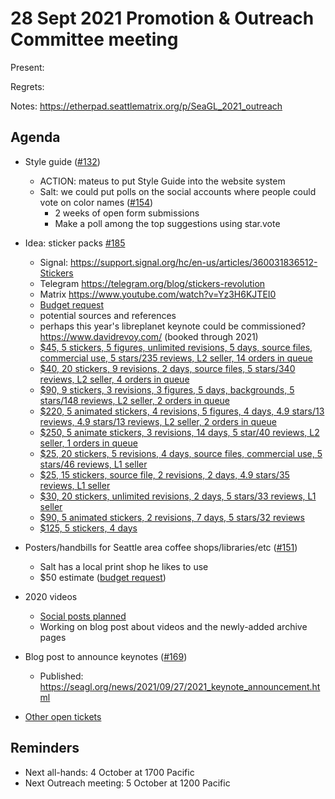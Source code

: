 # 28 Sept 2021 Promotion & Outreach Committee meeting 

Present: 

Regrets: 

Notes: https://etherpad.seattlematrix.org/p/SeaGL_2021_outreach 

## Agenda 

* Style guide ([#132](https://github.com/SeaGL/organization/issues/132)) 
    * ACTION: mateus to put Style Guide into the website system
    * Salt: we could put polls on the social accounts where people could vote on color names ([#154](https://github.com/SeaGL/organization/issues/154))
        * 2 weeks of open form submissions
        * Make a poll among the top suggestions using star.vote

* Idea: sticker packs [#185](https://github.com/SeaGL/organization/issues/185)
    * Signal: https://support.signal.org/hc/en-us/articles/360031836512-Stickers 
    * Telegram https://telegram.org/blog/stickers-revolution
    * Matrix https://www.youtube.com/watch?v=Yz3H6KJTEI0
    * [Budget request](https://github.com/SeaGL/organization/issues/170)
    - potential sources and references
    - perhaps this year's libreplanet keynote could be commissioned? https://www.davidrevoy.com/  (booked through 2021)
    - [$45, 5 stickers, 5 figures, unlimited revisions, 5 days, source files, commercial use, 5 stars/235 reviews, L2 seller, 14 orders in queue](https://www.fiverr.com/alexlexi/create-high-quality-vector-sticker-pack-for-you)
    - [$40, 20 stickers, 9 revisions, 2 days, source files, 5 stars/340 reviews, L2 seller, 4 orders in queue](https://www.fiverr.com/myselfrobiul/create-telegram-stickers-pack-for-your-crypto-project)
    - [$90, 9 stickers, 3 revisions, 3 figures, 5 days, backgrounds, 5 stars/148 reviews, L2 seller, 2 orders in queue](https://www.fiverr.com/bondursofia/do-unique-telegram-stickers)
    - [$220, 5 animated stickers, 4 revisions, 5 figures, 4 days, 4.9 stars/13 reviews, 4.9 stars/13 reviews, L2 seller, 2 orders in queue](https://www.fiverr.com/sweeetbee/design-and-animate-high-quality-telegram-emoji-sticker-pack-for-crypto-project)
    - [$250, 5 animate stickers, 3 revisions, 14 days, 5 star/40 reviews, L2 seller, 1 orders in queue](https://www.fiverr.com/lifesigner/make-an-animated-telegram-sticker)
    - [$25, 20 stickers, 5 revisions, 4 days, source files, commercial use, 5 stars/46 reviews, L1 seller](https://www.fiverr.com/capsium/make-stickers-for-you)
    - [$25, 15 stickers, source file, 2 revisions, 2 days, 4.9 stars/35 reviews, L1 seller](https://www.fiverr.com/engchamara/create-telegram-stickers-for-your-crypto-project-chat-group)
    - [$30, 20 stickers, unlimited revisions, 2 days, 5 stars/33 reviews, L1 seller](https://www.fiverr.com/telegrampaw/do-telegram-chat-stikers)
    - [$90, 5 animated stickers, 2 revisions, 7 days, 5 stars/32 reviews](https://www.fiverr.com/believer435/create-animation-stickers-by-your-picture-or-gif)
    - [$125, 5 stickers, 4 days](https://l-james.com/shop/telegram-sticker-commission/)

    
* Posters/handbills for Seattle area coffee shops/libraries/etc ([#151](https://github.com/SeaGL/organization/issues/151))
    - Salt has a local print shop he likes to use
    - $50 estimate ([budget request](https://github.com/SeaGL/organization/issues/171))

* 2020 videos
    * [Social posts planned](https://docs.google.com/spreadsheets/d/1FIVw3tvmRjVTVYzCzHafkqaz_qtl9oR9Y2YK5dsO9DM/edit?usp=sharing)
    * Working on blog post about videos and the newly-added archive pages

* Blog post to announce keynotes ([#169](https://github.com/SeaGL/organization/issues/169))
    * Published: https://seagl.org/news/2021/09/27/2021_keynote_announcement.html

* [Other open tickets](https://github.com/SeaGL/organization/issues?q=is%3Aissue+is%3Aopen+label%3AOutreach) 


## Reminders 

* Next all-hands: 4 October at 1700 Pacific 
* Next Outreach meeting: 5 October at 1200 Pacific
